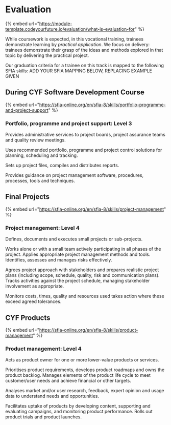 # Evaluation

{% embed url="https://module-template.codeyourfuture.io/evaluation/what-is-evaluation-for" %}

While coursework is expected, in this vocational training, trainees demonstrate learning by _practical application_. We focus on delivery: trainees demonstrate their grasp of the ideas and methods explored in that topic by delivering the practical project.

Our graduation criteria for a trainee on this track is mapped to the following SFIA skills: ADD YOUR SFIA MAPPING BELOW, REPLACING EXAMPLE GIVEN

## During CYF Software Development Course

{% embed url="https://sfia-online.org/en/sfia-8/skills/portfolio-programme-and-project-support" %}

### Portfolio, programme and project support: Level 3

Provides administrative services to project boards, project assurance teams and quality review meetings.

Uses recommended portfolio, programme and project control solutions for planning, scheduling and tracking.

Sets up project files, compiles and distributes reports.

Provides guidance on project management software, procedures, processes, tools and techniques.

## Final Projects

{% embed url="https://sfia-online.org/en/sfia-8/skills/project-management" %}

### Project management: Level 4

Defines, documents and executes small projects or sub-projects.

Works alone or with a small team actively participating in all phases of the project. Applies appropriate project management methods and tools. Identifies, assesses and manages risks effectively.

Agrees project approach with stakeholders and prepares realistic project plans (including scope, schedule, quality, risk and communication plans). Tracks activities against the project schedule, managing stakeholder involvement as appropriate.

Monitors costs, times, quality and resources used takes action where these exceed agreed tolerances.



## CYF Products

{% embed url="https://sfia-online.org/en/sfia-8/skills/product-management" %}

### Product management: Level 4

Acts as product owner for one or more lower-value products or services.

Prioritises product requirements, develops product roadmaps and owns the product backlog. Manages elements of the product life cycle to meet customer/user needs and achieve financial or other targets.

Analyses market and/or user research, feedback, expert opinion and usage data to understand needs and opportunities.

Facilitates uptake of products by developing content, supporting and evaluating campaigns, and monitoring product performance. Rolls out product trials and product launches.
